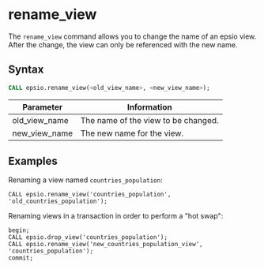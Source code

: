 # rename\_view

The `rename_view` command allows you to change the name of an epsio view. After the change, the view can only be referenced with the new name.

## Syntax

```sql
CALL epsio.rename_view(<old_view_name>, <new_view_name>);
```

| Parameter       | Information                         |
| --------------- | ----------------------------------- |
| old\_view\_name | The name of the view to be changed. |
| new\_view\_name | The new name for the view.          |


## Examples

Renaming a view named `countries_population`:

```postgresql
CALL epsio.rename_view('countries_population', 'old_countries_population');
```

Renaming views in a transaction in order to perform a "hot swap":

```postgresql
begin;
CALL epsio.drop_view('countries_population');
CALL epsio.rename_view('new_countries_population_view', 'countries_population');
commit;
```
